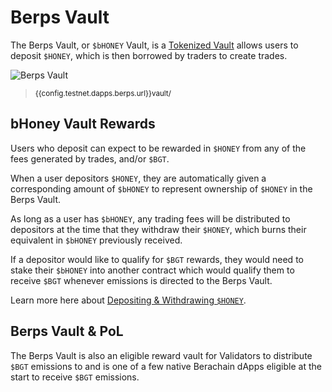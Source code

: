 <script setup>
  import config from '@berachain/config/constants.json';
</script>

# Berps Vault

The Berps Vault, or `$bHONEY` Vault, is a [Tokenized Vault](https://eips.ethereum.org/EIPS/eip-4626) allows users to deposit `$HONEY`, which is then borrowed by traders to create trades.

![Berps Vault](/assets/berps-vault.png)

> <small><a target="_blank" :href="config.testnet.dapps.berps.url + 'vault/'">{{config.testnet.dapps.berps.url}}vault/</a></small>

## bHoney Vault Rewards

Users who deposit can expect to be rewarded in `$HONEY` from any of the fees generated by trades, and/or `$BGT`.

When a user depositors `$HONEY`, they are automatically given a corresponding amount of `$bHONEY` to represent ownership of `$HONEY` in the Berps Vault.

As long as a user has `$bHONEY`, any trading fees will be distributed to depositors at the time that they withdraw their `$HONEY`, which burns their equivalent in `$bHONEY` previously received.

If a depositor would like to qualify for `$BGT` rewards, they would need to stake their `$bHONEY` into another contract which would qualify them to receive `$BGT` whenever emissions is directed to the Berps Vault.

Learn more here about [Depositing & Withdrawing `$HONEY`](/learn/vault/depositing-withdrawing-honey).

## Berps Vault & PoL

The Berps Vault is also an eligible reward vault for Validators to distribute `$BGT` emissions to and is one of a few native Berachain dApps eligible at the start to receive `$BGT` emissions.
